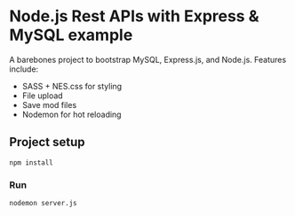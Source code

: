 # Node.js Rest APIs with Express & MySQL example

A barebones project to bootstrap MySQL, Express.js, and Node.js. Features include:  

- SASS + NES.css for styling
- File upload
- Save mod files
- Nodemon for hot reloading


## Project setup
```
npm install
```

### Run
```
nodemon server.js
```
